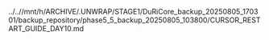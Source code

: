 ../..//mnt/h/ARCHIVE/.UNWRAP/STAGE1/DuRiCore_backup_20250805_170301/backup_repository/phase5_5_backup_20250805_103800/CURSOR_RESTART_GUIDE_DAY10.md